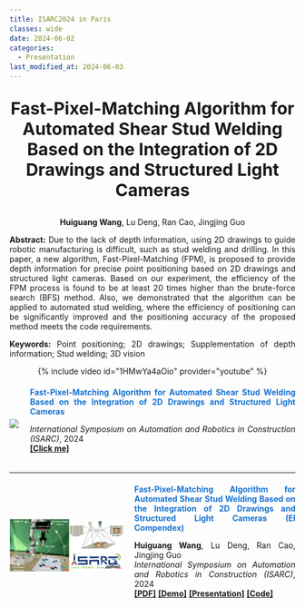 ```yaml
---
title: ISARC2024 in Paris
classes: wide
date: 2024-06-02
categories: 
  - Presentation
last_modified_at: 2024-06-03
---
```

<div style="text-align: center;">
  <p style="font-size: 30px; font-weight: bold;">Fast-Pixel-Matching Algorithm for Automated Shear Stud 
Welding Based on the Integration of 2D Drawings and 
Structured Light Cameras<br/>
  </p>
  <p><strong>Huiguang Wang</strong>, Lu Deng, Ran Cao, Jingjing Guo</p>

<div style="text-align: justify;">
  <p><strong>Abstract:</strong> Due to the lack of depth information, using 2D 
drawings to guide robotic manufacturing is difficult, such as stud welding and drilling. In this paper, a new algorithm, Fast-Pixel-Matching (FPM), is proposed to provide depth information for precise point positioning based on 2D drawings and structured 
light cameras. Based on our experiment, the efficiency of the FPM process is found to be at least 20 times higher than the brute-force search (BFS) method. Also, we demonstrated that the algorithm can be applied to automated stud welding, where the efficiency of positioning can be significantly improved and the positioning accuracy of the proposed method meets the code requirements. 
  </p>
  <p><strong>Keywords:</strong> Point positioning; 2D drawings; Supplementation of depth information; Stud welding; 3D vision
  </p>
</div>



{% include video id="1HMwYa4aOio" provider="youtube" %}


<div style="display: flex; align-items: center; margin-top: 20px; margin-bottom: 20px;">
  <a href="https://youtu.be/1HMwYa4aOio" style="flex-shrink: 0; margin-right: 20px;">
    <img src="/web_resources\presentation\ISARC2024_presentation.png" style="width: 200px;"/>
  </a>
  <div style="text-align: justify;">
    <span style="display: block; margin-bottom: 10px;">
      <b style="color: #1772d0;">Fast-Pixel-Matching Algorithm for Automated Shear Stud Welding Based on the Integration of 2D Drawings and Structured Light Cameras</b>
    </span>
    <p>
      <i>International Symposium on Automation and Robotics in Construction (ISARC)</i>, 2024
      <br/>
      <a href="https://youtu.be/1HMwYa4aOio"><b>[Click me]</b></a>
    </p>
  </div>
</div>

<hr>

<div style="display: flex; align-items: center; margin-top: 20px; margin-bottom: 20px;">
  <img src="/web_resources\publication\picture\ISARC.png" style="flex-shrink: 0; width: 200px; margin-right: 20px;"/>
  <div style="text-align: justify;">
    <span style="color:#1772d0; display: block; margin-bottom: 10px;">
      <b>Fast-Pixel-Matching Algorithm for Automated Shear Stud Welding Based on the Integration of 2D Drawings and Structured Light Cameras (EI Compendex)</b>
    </span>
    <p>
      <strong>Huiguang Wang</strong>, Lu Deng, Ran Cao, Jingjing Guo
      <br/>        
      <i>International Symposium on Automation and Robotics in Construction (ISARC)</i>, 2024
      <br/>
      <a href="https://www.iaarc.org/publications/fulltext/022_ISARC_2024_Paper_225.pdf"><b>[PDF]</b></a>
      <a href="https://www.youtube.com/watch?v=nrdaXvO8dkE"><b>[Demo]</b></a>
      <a href="https://youtu.be/1HMwYa4aOio"><b>[Presentation]</b></a>
      <a href="https://huiguangwang.top/file/AutoCAD_plug_in.rar"><b>[Code]</b></a><br>
    </p>
  </div>
</div>